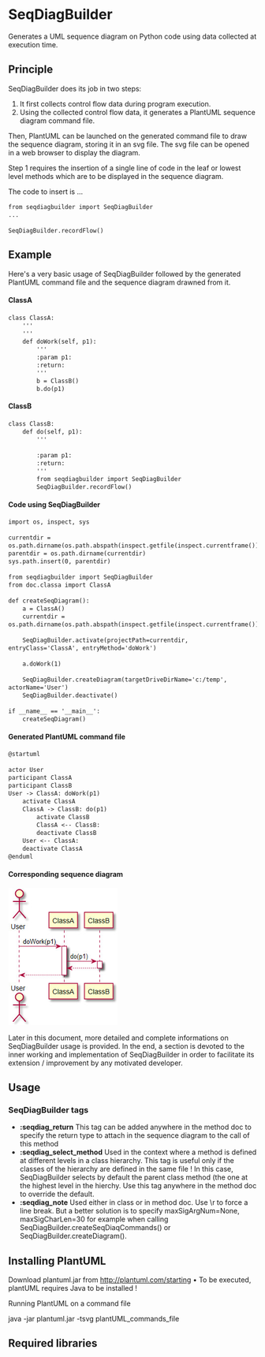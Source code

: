 
# SeqDiagBuilder

Generates a UML sequence diagram on Python code using data collected at execution time.

## Principle

SeqDiagBuilder does its job in two steps:
1. It first collects control flow data during program execution.
2. Using the collected control flow data, it generates a PlantUML sequence diagram command file.

Then, PlantUML can be launched on the generated command file to draw the sequence diagram, storing it in an svg file. The svg file can be opened in a web browser to display the diagram.

Step 1 requires the insertion of a single line of code in the leaf or lowest level methods which are to be displayed in the sequence diagram.

The code to insert is
...

    from seqdiagbuilder import SeqDiagBuilder
    ...

    SeqDiagBuilder.recordFlow()


## Example
Here's a very basic usage of SeqDiagBuilder followed by the generated
PlantUML command file and the sequence diagram drawned from it.

#### ClassA
```
class ClassA:
    '''
    '''
    def doWork(self, p1):
        '''
        :param p1:
        :return:
        '''
        b = ClassB()
        b.do(p1)
```
#### ClassB
```
class ClassB:
    def do(self, p1):
        '''

        :param p1:
        :return:
        '''
        from seqdiagbuilder import SeqDiagBuilder
        SeqDiagBuilder.recordFlow()
```
#### Code using SeqDiagBuilder
```
import os, inspect, sys

currentdir = os.path.dirname(os.path.abspath(inspect.getfile(inspect.currentframe())))
parentdir = os.path.dirname(currentdir)
sys.path.insert(0, parentdir)

from seqdiagbuilder import SeqDiagBuilder
from doc.classa import ClassA

def createSeqDiagram():
    a = ClassA()
    currentdir = os.path.dirname(os.path.abspath(inspect.getfile(inspect.currentframe())))

    SeqDiagBuilder.activate(projectPath=currentdir, entryClass='ClassA', entryMethod='doWork')

    a.doWork(1)

    SeqDiagBuilder.createDiagram(targetDriveDirName='c:/temp', actorName='User')
    SeqDiagBuilder.deactivate()

if __name__ == '__main__':
    createSeqDiagram()
```
#### Generated PlantUML command file
```
@startuml

actor User
participant ClassA
participant ClassB
User -> ClassA: doWork(p1)
	activate ClassA
	ClassA -> ClassB: do(p1)
		activate ClassB
		ClassA <-- ClassB:
		deactivate ClassB
	User <-- ClassA:
	deactivate ClassA
@enduml
```
#### Corresponding sequence diagram
![](doc/basic_usage_seq_diagr.jpg)

Later in this document, more detailed and complete informations on
SeqDiagBuilder usage is provided. In the end, a section is devoted to
the inner working and implementation of SeqDiagBuilder in order to
facilitate its extension / improvement by any motivated developer.

## Usage

### SeqDiagBuilder tags
* **:seqdiag_return** This tag can be added anywhere in the method doc to specify the return type to attach in the sequence diagram to the call of this method
* **:seqdiag_select_method** Used in the context where a method is defined at different levels in a class hierarchy. This tag is useful only if the classes of the hierarchy are defined in the same file ! In this case, SeqDiagBuilder selects by default the parent class method (the one at the highest level in the hierchy. Use this tag anywhere in the method doc to override the default.
* **:seqdiag_note** Used either in class or in method doc. Use \r to force a line break. But a better solution is to specify maxSigArgNum=None, maxSigCharLen=30 for example when calling SeqDiagBuilder.createSeqDiaqCommands() or SeqDiagBuilder.createDiagram().
## Installing PlantUML

Download plantuml.jar from http://plantuml.com/starting
• To be executed, plantUML requires Java to be installed !

Running PlantUML on a command file

java -jar plantuml.jar -tsvg plantUML_commands_file

## Required libraries
